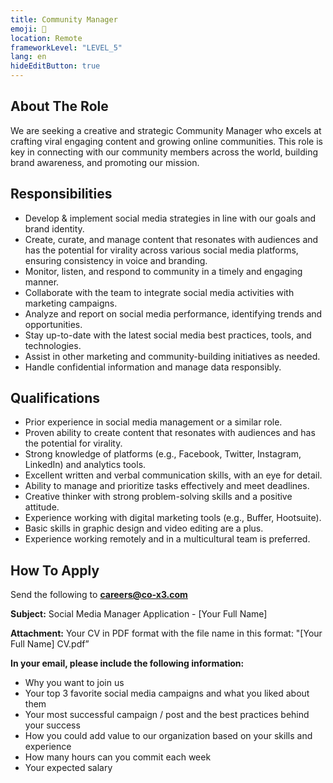 ```yaml
---
title: Community Manager
emoji: 🤗
location: Remote
frameworkLevel: "LEVEL_5"
lang: en
hideEditButton: true
---
```


## About The Role

We are seeking a creative and strategic Community Manager who excels at crafting viral engaging content and growing online communities. This role is key in connecting with our community members across the world, building brand awareness, and promoting our mission.

## Responsibilities

- Develop & implement social media strategies in line with our goals and brand identity.
- Create, curate, and manage content that resonates with audiences and has the potential for virality across various social media platforms, ensuring consistency in voice and branding.
- Monitor, listen, and respond to community in a timely and engaging manner.
- Collaborate with the team to integrate social media activities with marketing campaigns.
- Analyze and report on social media performance, identifying trends and opportunities.
- Stay up-to-date with the latest social media best practices, tools, and technologies.
- Assist in other marketing and community-building initiatives as needed.
- Handle confidential information and manage data responsibly.

## Qualifications

- Prior experience in social media management or a similar role.
- Proven ability to create content that resonates with audiences and has the potential for virality.
- Strong knowledge of platforms (e.g., Facebook, Twitter, Instagram, LinkedIn) and analytics tools.
- Excellent written and verbal communication skills, with an eye for detail.
- Ability to manage and prioritize tasks effectively and meet deadlines.
- Creative thinker with strong problem-solving skills and a positive attitude.
- Experience working with digital marketing tools (e.g., Buffer, Hootsuite).
- Basic skills in graphic design and video editing are a plus.
- Experience working remotely and in a multicultural team is preferred.

## How To Apply

Send the following to **[careers@co-x3.com](mailto:careers@co-x3.com)**

**Subject:** Social Media Manager Application - [Your Full Name]

**Attachment:** Your CV in PDF format with the file name in this format: "[Your Full Name] CV.pdf”

**In your email, please include the following information:**

- Why you want to join us
- Your top 3 favorite social media campaigns and what you liked about them
- Your most successful campaign / post and the best practices behind your success
- How you could add value to our organization based on your skills and experience
- How many hours can you commit each week
- Your expected salary